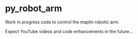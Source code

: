 py_robot_arm
============

Work in progress code to control the maplin robotic arm.

Expect YouTube videos and code enhancements in the future...



